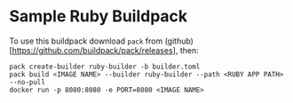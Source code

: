 # Sample Ruby Buildpack

To use this buildpack download `pack` from (github)[https://github.com/buildpack/pack/releases], then:

```
pack create-builder ruby-builder -b builder.toml
pack build <IMAGE NAME> --builder ruby-builder --path <RUBY APP PATH> --no-pull 
docker run -p 8080:8080 -e PORT=8080 <IMAGE NAME>
```
